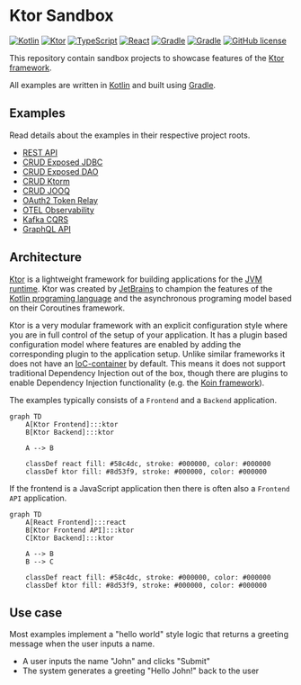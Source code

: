 # Ktor Sandbox

[![Kotlin](https://img.shields.io/badge/kotlin-2.1.20-8d53f9.svg?logo=kotlin&logoColor=8d53f9)](http://kotlinlang.org)
[![Ktor](https://img.shields.io/badge/ktor-3.1.2-8d53f9.svg?logo=ktor&logoColor=8d53f9)](https://ktor.io)
[![TypeScript](https://img.shields.io/badge/typescript-5.2.2-3178c6.svg?logo=typescript&logoColor=3178c6)](https://www.typescriptlang.org)
[![React](https://img.shields.io/badge/react-18.3.1-58c4dc.svg?logo=react&logoColor=58c4dc)](https://react.dev)
[![Gradle](https://img.shields.io/badge/gradle-stable-209bc4.svg?logo=gradle&logoColor=209bc4)](https://gradle.org)
[![Gradle](https://img.shields.io/badge/node.js-stable-417e38.svg?logo=nodedotjs&logoColor=417e38)](https://nodejs.org)
[![GitHub license](https://img.shields.io/badge/license-Apache_2.0-e97726.svg)](https://www.apache.org/licenses/LICENSE-2.0)

This repository contain sandbox projects to showcase features of the [Ktor framework](https://ktor.io).

All examples are written in [Kotlin](https://kotlinlang.org) and built using [Gradle](https://gradle.org).

## Examples
Read details about the examples in their respective project roots.

* [REST API](./apps/ktor-rest-api)
* [CRUD Exposed JDBC](./apps/ktor-crud-exposed-jdbc)
* [CRUD Exposed DAO](./apps/ktor-crud-exposed-dao)
* [CRUD Ktorm](./apps/ktor-crud-ktorm)
* [CRUD JOOQ](./apps/ktor-crud-jooq)
* [OAuth2 Token Relay](./apps/ktor-oauth2-token-relay)
* [OTEL Observability](./apps/ktor-otel-observability)
* [Kafka CQRS](./apps/ktor-cqrs-kafka)
* [GraphQL API](./apps/ktor-graphql-api)

## Architecture
[Ktor](https://ktor.io) is a lightweight framework for building applications for the
[JVM runtime](https://en.wikipedia.org/wiki/Java_virtual_machine). Ktor was created by
[JetBrains](https://www.jetbrains.com) to champion the features of the
[Kotlin programing language](https://kotlinlang.org) and the asynchronous programing model based on their
Coroutines framework.

Ktor is a very modular framework with an explicit configuration style where you are in full control of the
setup of your application. It has a plugin based configuration model where features are enabled by adding the
corresponding plugin to the application setup. Unlike similar frameworks it does not have an
[IoC-container](https://martinfowler.com/articles/injection.html) by default. This means it does not support
traditional Dependency Injection out of the box, though there are plugins to enable Dependency Injection
functionality (e.g. the [Koin framework](https://insert-koin.io)).

The examples typically consists of a `Frontend` and a `Backend` application.

```mermaid
graph TD
    A[Ktor Frontend]:::ktor
    B[Ktor Backend]:::ktor

    A --> B
    
    classDef react fill: #58c4dc, stroke: #000000, color: #000000
    classDef ktor fill: #8d53f9, stroke: #000000, color: #000000
```

If the frontend is a JavaScript application then there is often also a `Frontend API` application.

```mermaid
graph TD
    A[React Frontend]:::react
    B[Ktor Frontend API]:::ktor
    C[Ktor Backend]:::ktor
    
    A --> B
    B --> C
    
    classDef react fill: #58c4dc, stroke: #000000, color: #000000
    classDef ktor fill: #8d53f9, stroke: #000000, color: #000000
```

## Use case
Most examples implement a "hello world" style logic that returns a greeting message when the user inputs a name.

* A user inputs the name "John" and clicks "Submit"
* The system generates a greeting "Hello John!" back to the user
